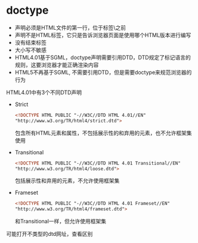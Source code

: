 # doctype

- <!doctype> 声明必须是HTML文件的第一行，位于标签\<html\>之前
- <!doctype> 声明不是HTML标签，它只是告诉浏览器页面是使用哪个HTML版本进行编写
- 没有结束标签
- 大小写不敏感
- HTML4.01基于SGML，doctype声明需要引用DTD，DTD规定了标记语言的规则，这要浏览器才能正确渲染内容
- HTML5不再基于SGML, 不需要引用DTD，但是需要doctype来规范浏览器的行为

HTML4.01中有3个不同DTD声明

- Strict
    ```html
    <!DOCTYPE HTML PUBLIC "-//W3C//DTD HTML 4.01//EN" 
    "http://www.w3.org/TR/html4/strict.dtd">
    ```
    包含所有HTML元素和属性，不包括展示性的和弃用的元素，也不允许框架集使用

- Transitional
    ```html
    <!DOCTYPE HTML PUBLIC "-//W3C//DTD HTML 4.01 Transitional//EN" 
    "http://www.w3.org/TR/html4/loose.dtd">
    ```
    包括展示性和弃用的元素，不允许使用框架集

- Frameset
    ```html
    <!DOCTYPE HTML PUBLIC "-//W3C//DTD HTML 4.01 Frameset//EN" 
    "http://www.w3.org/TR/html4/frameset.dtd">
    ```
    和Transitional一样，但允许使用框架集


可能打开不类型的dtd网址，查看区别
